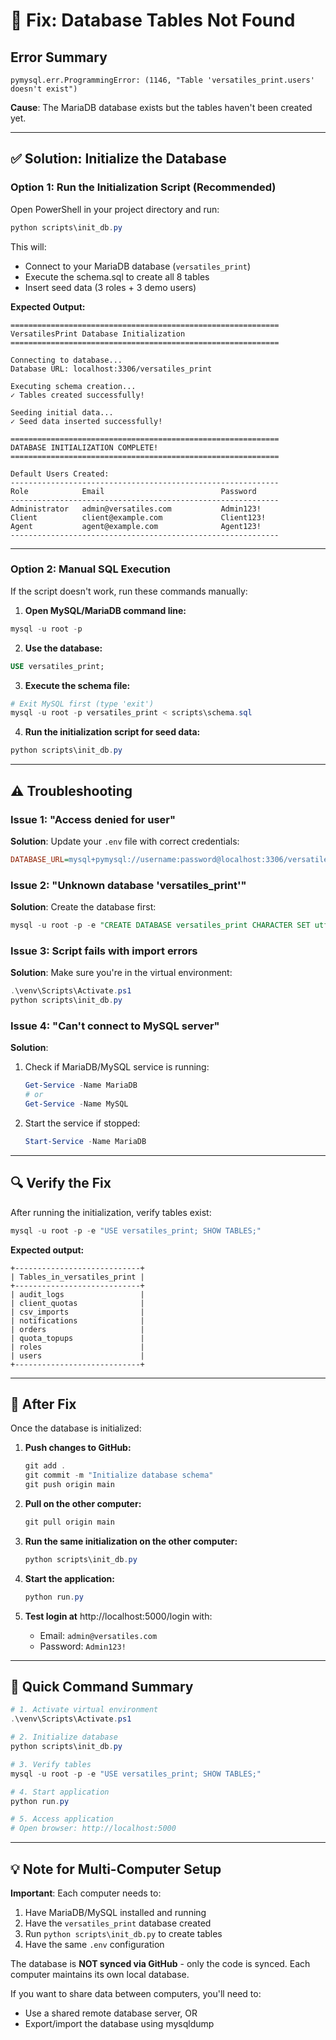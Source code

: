 # 🔧 Fix: Database Tables Not Found

## Error Summary
```
pymysql.err.ProgrammingError: (1146, "Table 'versatiles_print.users' doesn't exist")
```

**Cause**: The MariaDB database exists but the tables haven't been created yet.

---

## ✅ Solution: Initialize the Database

### Option 1: Run the Initialization Script (Recommended)

Open PowerShell in your project directory and run:

```powershell
python scripts\init_db.py
```

This will:
- Connect to your MariaDB database (`versatiles_print`)
- Execute the schema.sql to create all 8 tables
- Insert seed data (3 roles + 3 demo users)

**Expected Output:**
```
============================================================
VersatilesPrint Database Initialization
============================================================

Connecting to database...
Database URL: localhost:3306/versatiles_print

Executing schema creation...
✓ Tables created successfully!

Seeding initial data...
✓ Seed data inserted successfully!

============================================================
DATABASE INITIALIZATION COMPLETE!
============================================================

Default Users Created:
------------------------------------------------------------
Role            Email                          Password
------------------------------------------------------------
Administrator   admin@versatiles.com           Admin123!
Client          client@example.com             Client123!
Agent           agent@example.com              Agent123!
------------------------------------------------------------
```

---

### Option 2: Manual SQL Execution

If the script doesn't work, run these commands manually:

1. **Open MySQL/MariaDB command line:**
```powershell
mysql -u root -p
```

2. **Use the database:**
```sql
USE versatiles_print;
```

3. **Execute the schema file:**
```powershell
# Exit MySQL first (type 'exit')
mysql -u root -p versatiles_print < scripts\schema.sql
```

4. **Run the initialization script for seed data:**
```powershell
python scripts\init_db.py
```

---

## ⚠️ Troubleshooting

### Issue 1: "Access denied for user"
**Solution**: Update your `.env` file with correct credentials:
```ini
DATABASE_URL=mysql+pymysql://username:password@localhost:3306/versatiles_print
```

### Issue 2: "Unknown database 'versatiles_print'"
**Solution**: Create the database first:
```sql
mysql -u root -p -e "CREATE DATABASE versatiles_print CHARACTER SET utf8mb4 COLLATE utf8mb4_unicode_ci;"
```

### Issue 3: Script fails with import errors
**Solution**: Make sure you're in the virtual environment:
```powershell
.\venv\Scripts\Activate.ps1
python scripts\init_db.py
```

### Issue 4: "Can't connect to MySQL server"
**Solution**: 
1. Check if MariaDB/MySQL service is running:
   ```powershell
   Get-Service -Name MariaDB
   # or
   Get-Service -Name MySQL
   ```
2. Start the service if stopped:
   ```powershell
   Start-Service -Name MariaDB
   ```

---

## 🔍 Verify the Fix

After running the initialization, verify tables exist:

```powershell
mysql -u root -p -e "USE versatiles_print; SHOW TABLES;"
```

**Expected output:**
```
+----------------------------+
| Tables_in_versatiles_print |
+----------------------------+
| audit_logs                 |
| client_quotas              |
| csv_imports                |
| notifications              |
| orders                     |
| quota_topups               |
| roles                      |
| users                      |
+----------------------------+
```

---

## 📝 After Fix

Once the database is initialized:

1. **Push changes to GitHub:**
   ```powershell
   git add .
   git commit -m "Initialize database schema"
   git push origin main
   ```

2. **Pull on the other computer:**
   ```powershell
   git pull origin main
   ```

3. **Run the same initialization on the other computer:**
   ```powershell
   python scripts\init_db.py
   ```

4. **Start the application:**
   ```powershell
   python run.py
   ```

5. **Test login at** http://localhost:5000/login with:
   - Email: `admin@versatiles.com`
   - Password: `Admin123!`

---

## 🎯 Quick Command Summary

```powershell
# 1. Activate virtual environment
.\venv\Scripts\Activate.ps1

# 2. Initialize database
python scripts\init_db.py

# 3. Verify tables
mysql -u root -p -e "USE versatiles_print; SHOW TABLES;"

# 4. Start application
python run.py

# 5. Access application
# Open browser: http://localhost:5000
```

---

## 💡 Note for Multi-Computer Setup

**Important**: Each computer needs to:
1. Have MariaDB/MySQL installed and running
2. Have the `versatiles_print` database created
3. Run `python scripts\init_db.py` to create tables
4. Have the same `.env` configuration

The database is **NOT synced via GitHub** - only the code is synced. Each computer maintains its own local database.

If you want to share data between computers, you'll need to:
- Use a shared remote database server, OR
- Export/import the database using mysqldump
